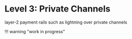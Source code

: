 # Level 3: Private Channels

layer-2 payment rails such as lightning over private channels


!!! warning "work in progress"



